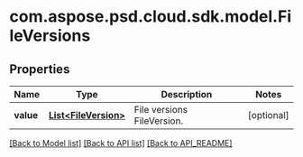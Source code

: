 
# com.aspose.psd.cloud.sdk.model.FileVersions

## Properties
Name | Type | Description | Notes
------------ | ------------- | ------------- | -------------
**value** | [**List&lt;FileVersion&gt;**](FileVersion.md) | File versions FileVersion. |  [optional]


[[Back to Model list]](API_README.md#documentation-for-models) [[Back to API list]](API_README.md#documentation-for-api-endpoints) [[Back to API_README]](API_README.md)

